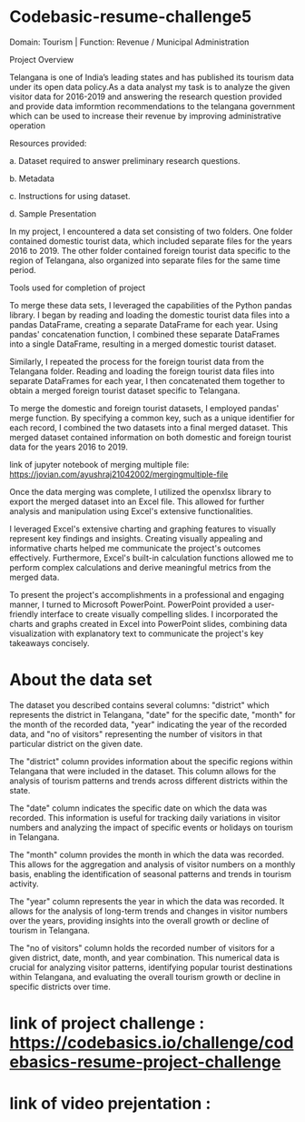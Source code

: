 # Codebasic-resume-challenge5
Domain:  Tourism | Function: Revenue / Municipal Administration

Project Overview

Telangana is one of India’s leading states and has published its tourism data under its open data policy.As a data analyst my task is to analyze the given visitor data for 2016-2019 and answering the research question provided and provide data imformtion recommendations to the telangana government which can be used to increase their revenue by improving administrative operation

Resources provided:

a.    Dataset required to answer preliminary research questions.

b.    Metadata

c.    Instructions for using dataset.

d.    Sample Presentation


In my project, I encountered a data set consisting of two folders. One folder contained domestic tourist data, which included separate files for the years 2016 to 2019. The other folder contained foreign tourist data specific to the region of Telangana, also organized into separate files for the same time period.

Tools used for completion of project

To merge these data sets, I leveraged the capabilities of the Python pandas library. I began by reading and loading the domestic tourist data files into a pandas DataFrame, creating a separate DataFrame for each year. Using pandas' concatenation function, I combined these separate DataFrames into a single DataFrame, resulting in a merged domestic tourist dataset.

Similarly, I repeated the process for the foreign tourist data from the Telangana folder. Reading and loading the foreign tourist data files into separate DataFrames for each year, I then concatenated them together to obtain a merged foreign tourist dataset specific to Telangana.

To merge the domestic and foreign tourist datasets, I employed pandas' merge function. By specifying a common key, such as a unique identifier for each record, I combined the two datasets into a final merged dataset. This merged dataset contained information on both domestic and foreign tourist data for the years 2016 to 2019.

link of jupyter notebook of merging multiple file: https://jovian.com/ayushraj21042002/mergingmultiple-file

Once the data merging was complete, I utilized the openxlsx library to export the merged dataset into an Excel file. This allowed for further analysis and manipulation using Excel's extensive functionalities.

 I leveraged Excel's extensive charting and graphing features to visually represent key findings and insights. Creating visually appealing and informative charts helped me communicate the project's outcomes effectively. Furthermore, Excel's built-in calculation functions allowed me to perform complex calculations and derive meaningful metrics from the merged data.

To present the project's accomplishments in a professional and engaging manner, I turned to Microsoft PowerPoint. PowerPoint provided a user-friendly interface to create visually compelling slides. I incorporated the charts and graphs created in Excel into PowerPoint slides, combining data visualization with explanatory text to communicate the project's key takeaways concisely.

# About the data set 
The dataset you described contains several columns: "district" which represents the district in Telangana, "date" for the specific date, "month" for the month of the recorded data, "year" indicating the year of the recorded data, and "no of visitors" representing the number of visitors in that particular district on the given date.

The "district" column provides information about the specific regions within Telangana that were included in the dataset. This column allows for the analysis of tourism patterns and trends across different districts within the state.

The "date" column indicates the specific date on which the data was recorded. This information is useful for tracking daily variations in visitor numbers and analyzing the impact of specific events or holidays on tourism in Telangana.

The "month" column provides the month in which the data was recorded. This allows for the aggregation and analysis of visitor numbers on a monthly basis, enabling the identification of seasonal patterns and trends in tourism activity.

The "year" column represents the year in which the data was recorded. It allows for the analysis of long-term trends and changes in visitor numbers over the years, providing insights into the overall growth or decline of tourism in Telangana.

The "no of visitors" column holds the recorded number of visitors for a given district, date, month, and year combination. This numerical data is crucial for analyzing visitor patterns, identifying popular tourist destinations within Telangana, and evaluating the overall tourism growth or decline in specific districts over time.

# link of project challenge : https://codebasics.io/challenge/codebasics-resume-project-challenge
# link of video prejentation : 





